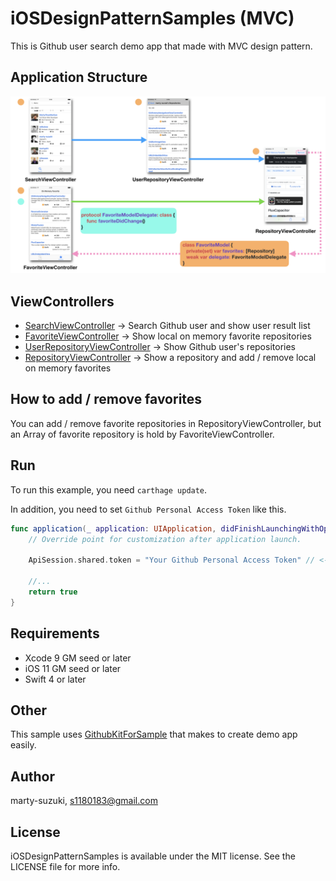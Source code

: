 # iOSDesignPatternSamples (MVC)

This is Github user search demo app that made with MVC design pattern.

## Application Structure

![](./Images/structure.png)

## ViewControllers

- [SearchViewController](./iOSDesignPatternSamples/Sources/UI/Search/SearchViewController.swift) -> Search Github user and show user result list
- [FavoriteViewController](./iOSDesignPatternSamples/Sources/UI/Favorite/FavoriteViewController.swift) -> Show local on memory favorite repositories
- [UserRepositoryViewController](./iOSDesignPatternSamples/Sources/UI/UserRepository/UserRepositoryViewController.swift) -> Show Github user's repositories
- [RepositoryViewController](./iOSDesignPatternSamples/Sources/UI/Repository/RepositoryViewController.swift) -> Show a repository and add / remove local on memory favorites

## How to add / remove favorites

You can add / remove favorite repositories in RepositoryViewController, but an Array of favorite repository is hold by FavoriteViewController.

## Run

To run this example, you need `carthage update`.

In addition, you need to set `Github Personal Access Token` like this.

```swift
func application(_ application: UIApplication, didFinishLaunchingWithOptions launchOptions: [UIApplicationLaunchOptionsKey: Any]?) -> Bool {
    // Override point for customization after application launch.

    ApiSession.shared.token = "Your Github Personal Access Token" // <- here

    //...
    return true
}
```

## Requirements

- Xcode 9 GM seed or later
- iOS 11 GM seed or later
- Swift 4 or later

## Other

This sample uses [GithubKitForSample](https://github.com/marty-suzuki/GithubKitForSample) that makes to create demo app easily.

## Author

marty-suzuki, s1180183@gmail.com

## License

iOSDesignPatternSamples is available under the MIT license. See the LICENSE file for more info.
